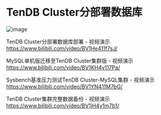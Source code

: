 # TenDB Cluster分部署数据库
![image](https://github.com/hcymysql/mysql_TenDB-Cluster/assets/19261879/06abb183-5504-406c-8ee7-5d0c0d8d9823)

TenDB Cluster分部署数据库部署 - 视频演示
https://www.bilibili.com/video/BV1He411f7sJ/

MySQL单机版迁移至TenDB Cluster集群版 - 视频演示
https://www.bilibili.com/video/BV1KH4y117Pa/

Sysbench基准压力测试TenDB Cluster-MySQL集群 - 视频演示
https://www.bilibili.com/video/BV1YN411M7bG/

TenDB Cluster集群完整数据备份 - 视频演示
https://www.bilibili.com/video/BV1jH4y1m7b1/

